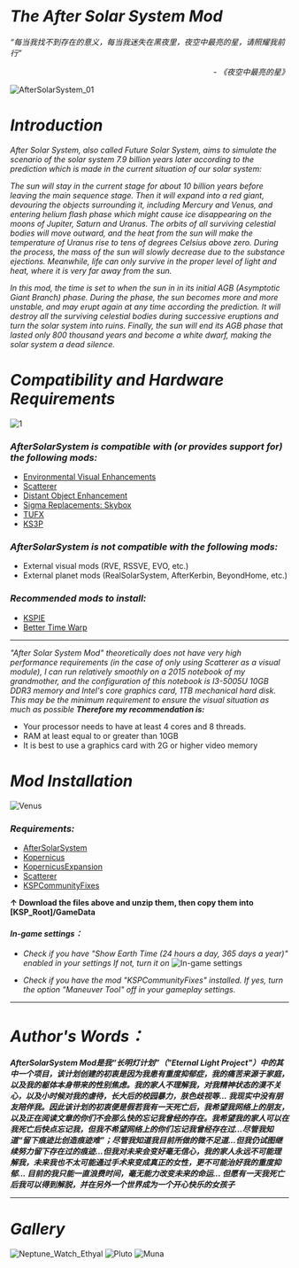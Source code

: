 # _****The After Solar System Mod****_

_“每当我找不到存在的意义，每当我迷失在黑夜里，夜空中最亮的星，请照耀我前行”_

_<p align="right">- 《夜空中最亮的星》 </p>_

![AfterSolarSystem_01](https://user-images.githubusercontent.com/78585019/201314116-b0e765b8-4e66-4781-b82c-d6de8cae90d5.png)
# _****Introduction****_
_After Solar System, also called Future Solar System, aims to simulate the scenario of the solar system 7.9 billion years later according to the prediction which is made in the current situation of our solar system:_ 

_The sun will stay in the current stage for about 10 billion years before leaving the main sequence stage. Then it will expand into a red giant, devouring the objects surrounding it, including Mercury and Venus, and entering helium flash phase which might cause ice disappearing on the moons of Jupiter, Saturn and Uranus. The orbits of all surviving celestial bodies will move outward, and the heat from the sun will make the temperature of Uranus rise to tens of degrees Celsius above zero. During the process, the mass of the sun will slowly decrease due to the substance ejections. Meanwhile, life can only survive in the proper level of light and heat, where it is very far away from the sun._

_In this mod, the time is set to when the sun in in its initial AGB (Asymptotic Giant Branch) phase. During the phase, the sun becomes more and more unstable, and may erupt again at any time according the prediction. It will destroy all the surviving celestial bodies during successive eruptions and turn the solar system into ruins. Finally, the sun will end its AGB phase that lasted only 800 thousand years and become a white dwarf, making the solar system a dead silence._

# _****Compatibility and Hardware Requirements****_
![1](https://user-images.githubusercontent.com/78585019/206646561-415598c7-c52e-4203-952d-4f40209d96a0.png)

### _***AfterSolarSystem is compatible with (or provides support for) the following mods:***_
- [Environmental Visual Enhancements](https://github.com/LGhassen/EnvironmentalVisualEnhancements/releases)
- [Scatterer](https://spacedock.info/mod/141/Scatterer)
- [Distant Object Enhancement](https://spacedock.info/mod/2274/Distant%20Object%20Enhancement%20Continued)
- [Sigma Replacements: Skybox](https://github.com/Sigma88/Sigma-Replacements/releases)
- [TUFX](https://github.com/shadowmage45/TUFX/releases)
- [KS3P](https://github.com/c1usta/KS3P/releases)

### _***AfterSolarSystem is not compatible with the following mods:***_
- External visual mods (RVE, RSSVE, EVO, etc.)
- External planet mods (RealSolarSystem, AfterKerbin, BeyondHome, etc.)

### _***Recommended mods to install:***_
- [KSPIE](https://spacedock.info/mod/172/KSP%20Interstellar%20Extended)
- [Better Time Warp](https://spacedock.info/mod/1162/BetterTimeWarpContinued)
*** 
_"After Solar System Mod" theoretically does not have very high performance requirements (in the case of only using Scatterer as a visual module), I can run relatively smoothly on a 2015 notebook of my grandmother, and the configuration of this notebook is I3-5005U 10GB DDR3 memory and Intel's core graphics card, 1TB mechanical hard disk. This may be the minimum requirement to ensure the visual situation as much as possible_
***Therefore my recommendation is:***
- Your processor needs to have at least 4 cores and 8 threads.
- RAM at least equal to or greater than 10GB
- It is best to use a graphics card with 2G or higher video memory

#  _****Mod Installation****_
![Venus](https://github.com/YWMKerman/AfterSolarSystem/assets/78585019/bfc009ad-3eaf-49e7-ad7c-6e902b7ab49f)

### _****Requirements:****_
- [AfterSolarSystem](https://github.com/YWMKerman/AfterSolarSystem/releases)
- [Kopernicus](https://github.com/Kopernicus/Kopernicus/releases)
- [KopernicusExpansion](https://github.com/StollD/KopernicusExpansion-Continued/releases/tag/release-1.7.1-5)
- [Scatterer](https://spacedock.info/mod/141/Scatterer)
- [KSPCommunityFixes](https://github.com/KSPModdingLibs/KSPCommunityFixes/releases)

**↑ Download the files above and unzip them, then copy them into [KSP_Root]/GameData**


#### _****In-game settings：****_
- *Check if you have "Show Earth Time (24 hours a day, 365 days a year)" enabled in your settings If not, turn it on*
![In-game settings](https://user-images.githubusercontent.com/78585019/194764856-c6c18118-4177-4670-93e8-bbc839b6e617.png)

- *Check if you have the mod "KSPCommunityFixes" installed. If yes, turn the option "Maneuver Tool" off in your gameplay settings.*


***
# ***Author's Words：***
***AfterSolarSystem Mod是我“长明灯计划”（"Eternal Light Project"）中的其中一个项目，该计划创建的初衷是因为我患有重度抑郁症，我的痛苦来源于家庭，以及我的躯体本身带来的性别焦虑。我的家人不理解我，对我精神状态的漠不关心，以及小时候对我的虐待，长大后的校园暴力，肤色歧视等... 我现实中没有朋友陪伴我。因此该计划的初衷便是假若我有一天死亡后，我希望我网络上的朋友，以及正在阅读文章的你们不会那么快的忘记我曾经的存在。我希望我的家人可以在我死亡后快点忘记我，但我不希望网络上的你们忘记我曾经存在过...尽管我知道“留下痕迹比创造痕迹难”；尽管我知道我目前所做的微不足道...但我仍试图继续努力留下存在过的痕迹...但我对未来会变好毫无信心，我的家人永远不可能理解我，未来我也不太可能通过手术来变成真正的女性，更不可能治好我的重度抑郁... 目前的我只能一直浪费时间，毫无能力改变未来的命运... 但愿有一天我死亡后我可以得到解脱，并在另外一个世界成为一个开心快乐的女孩子***





***
# ***Gallery***
![Neptune_Watch_Ethyal](https://user-images.githubusercontent.com/78585019/209554573-8f649aee-e672-41d6-8939-f09c81649e68.png)
![Pluto](https://user-images.githubusercontent.com/78585019/212247313-7194eb3c-f036-467d-835a-5d87aa136627.png)
![Muna](https://github.com/YWMKerman/AfterSolarSystem/assets/78585019/38764413-ba56-41b1-beb3-eda346cf9ead)





















